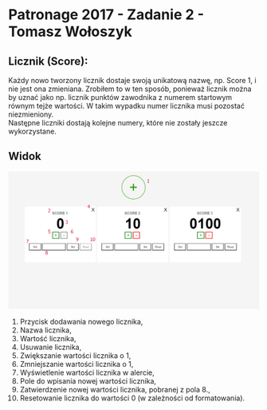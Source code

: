 # Patronage 2017 - Zadanie 2 - Tomasz Wołoszyk

## Licznik (Score):

Każdy nowo tworzony licznik dostaje swoją unikatową nazwę, np. Score 1, i nie jest ona zmieniana. Zrobiłem to w ten sposób, ponieważ licznik można by uznać jako np. licznik punktów zawodnika z numerem startowym równym tejże wartości. W takim wypadku numer licznika musi pozostać niezmieniony. </br>
Następne liczniki dostają kolejne numery, które nie zostały jeszcze wykorzystane.

## Widok

![alt text](score.png "Description goes here")

1. Przycisk dodawania nowego licznika,
2. Nazwa licznika,
3. Wartość licznika,
4. Usuwanie licznika,
5. Zwiększanie wartości licznika o 1,
6. Zmniejszanie wartości licznika o 1,
7. Wyświetlenie wartości licznika w alercie,
8. Pole do wpisania nowej wartości licznika,
9. Zatwierdzenie nowej wartości licznika, pobranej z pola 8.,
10. Resetowanie licznika do wartości 0 (w zależności od formatowania).
